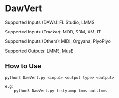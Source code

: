 
# DawVert

Supported Inputs (DAWs): FL Studio, LMMS

Supported Inputs (Tracker): MOD, S3M, XM, IT

Supported Inputs (Others): MIDI, Orgyana, PiyoPiyo

Supported Outputs: LMMS, MusE

## How to Use
```
python3 DawVert.py <input> <output type> <output>

e.g:
    python3 DawVert.py testy.mmp lmms out.lmms
```

